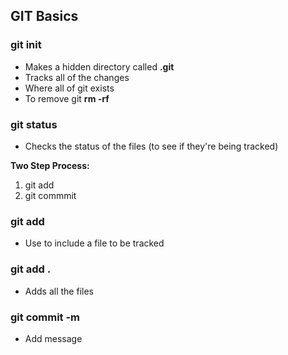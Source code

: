 ## GIT Basics 

### git init 
+ Makes a hidden directory called **.git**
+ Tracks all of the changes
+ Where all of git exists 
+ To remove git **rm -rf**

### git status
+ Checks the status of the files (to see if they're being tracked)

**Two Step Process:**  
1. git add
2. git commmit 

### git add  
+ Use to include a file to be tracked  

### git add .
+ Adds all the files 


### git commit -m
+ Add message 

